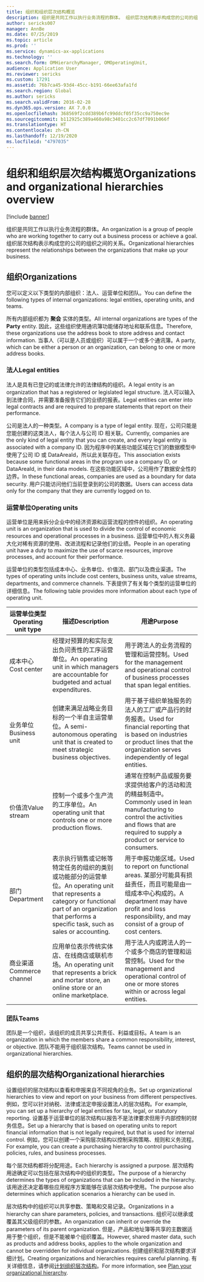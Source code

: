 ```yaml
---
title: 组织和组织层次结构概览
description: 组织是共同工作以执行业务流程的群体。 组织层次结构表示构成您的公司的组织之间的关系。
author: sericks007
manager: AnnBe
ms.date: 07/25/2019
ms.topic: article
ms.prod: ''
ms.service: dynamics-ax-applications
ms.technology: ''
ms.search.form: OMHierarchyManager, OMOperatingUnit,
audience: Application User
ms.reviewer: sericks
ms.custom: 17291
ms.assetid: 76b7ca45-93d4-45cc-b191-66ee63afa1fd
ms.search.region: Global
ms.author: sericks
ms.search.validFrom: 2016-02-28
ms.dyn365.ops.version: AX 7.0.0
ms.openlocfilehash: 368569f2cdd389b6fc99ddcf05f35cc9a750ec9e
ms.sourcegitcommit: b112925c389a460a98c3401cc2c67df7091b066f
ms.translationtype: HT
ms.contentlocale: zh-CN
ms.lasthandoff: 12/19/2020
ms.locfileid: "4797035"
---
```

# <a name="organizations-and-organizational-hierarchies-overview"></a><span data-ttu-id="a0081-104">组织和组织层次结构概览</span><span class="sxs-lookup"><span data-stu-id="a0081-104">Organizations and organizational hierarchies overview</span></span>

[!include [banner](../includes/banner.md)]

<span data-ttu-id="a0081-105">组织是共同工作以执行业务流程的群体。</span><span class="sxs-lookup"><span data-stu-id="a0081-105">An organization is a group of people who are working together to carry out a business process or achieve a goal.</span></span> <span data-ttu-id="a0081-106">组织层次结构表示构成您的公司的组织之间的关系。</span><span class="sxs-lookup"><span data-stu-id="a0081-106">Organizational hierarchies represent the relationships between the organizations that make up your business.</span></span>

## <a name="organizations"></a><span data-ttu-id="a0081-107">组织</span><span class="sxs-lookup"><span data-stu-id="a0081-107">Organizations</span></span>

<span data-ttu-id="a0081-108">您可以定义以下类型的内部组织：法人、运营单位和团队。</span><span class="sxs-lookup"><span data-stu-id="a0081-108">You can define the following types of internal organizations: legal entities, operating units, and teams.</span></span>

<span data-ttu-id="a0081-109">所有内部组织都为 **聚会** 实体的类型。</span><span class="sxs-lookup"><span data-stu-id="a0081-109">All internal organizations are types of the **Party** entity.</span></span> <span data-ttu-id="a0081-110">因此，这些组织使用通讯簿功能储存地址和联系信息。</span><span class="sxs-lookup"><span data-stu-id="a0081-110">Therefore, these organizations use the address book to store address and contact information.</span></span> <span data-ttu-id="a0081-111">当事人（可以是人员或组织）可以属于一个或多个通讯簿。</span><span class="sxs-lookup"><span data-stu-id="a0081-111">A party, which can be either a person or an organization, can belong to one or more address books.</span></span>

### <a name="legal-entities"></a><span data-ttu-id="a0081-112">法人</span><span class="sxs-lookup"><span data-stu-id="a0081-112">Legal entities</span></span>

<span data-ttu-id="a0081-113">法人是具有已登记的或法律允许的法律结构的组织。</span><span class="sxs-lookup"><span data-stu-id="a0081-113">A legal entity is an organization that has a registered or legislated legal structure.</span></span> <span data-ttu-id="a0081-114">法人可以输入到法律合同，并需要准备报告它们的业绩的报表。</span><span class="sxs-lookup"><span data-stu-id="a0081-114">Legal entities can enter into legal contracts and are required to prepare statements that report on their performance.</span></span>

<span data-ttu-id="a0081-115">公司是法人的一种类型。</span><span class="sxs-lookup"><span data-stu-id="a0081-115">A company is a type of legal entity.</span></span> <span data-ttu-id="a0081-116">现在，公司只能是您能创建的这类法人，每个法人与公司 ID 相关联。</span><span class="sxs-lookup"><span data-stu-id="a0081-116">Currently, companies are the only kind of legal entity that you can create, and every legal entity is associated with a company ID.</span></span> <span data-ttu-id="a0081-117">因为程序中的某些功能区域在它们的数据模型中使用了公司 ID 或 DataAreaId，所以此关联存在。</span><span class="sxs-lookup"><span data-stu-id="a0081-117">This association exists because some functional areas in the program use a company ID, or DataAreaId, in their data models.</span></span> <span data-ttu-id="a0081-118">在这些功能区域中，公司用作了数据安全性的边界。</span><span class="sxs-lookup"><span data-stu-id="a0081-118">In these functional areas, companies are used as a boundary for data security.</span></span> <span data-ttu-id="a0081-119">用户只能访问他们当前登录到的公司的数据。</span><span class="sxs-lookup"><span data-stu-id="a0081-119">Users can access data only for the company that they are currently logged on to.</span></span>

### <a name="operating-units"></a><span data-ttu-id="a0081-120">运营单位</span><span class="sxs-lookup"><span data-stu-id="a0081-120">Operating units</span></span>

<span data-ttu-id="a0081-121">运营单位是用来拆分企业中的经济资源和运营流程的控件的组织。</span><span class="sxs-lookup"><span data-stu-id="a0081-121">An operating unit is an organization that is used to divide the control of economic resources and operational processes in a business.</span></span> <span data-ttu-id="a0081-122">运营单位中的人有义务最大化对稀有资源的使用、改进流程和记录他们的业绩。</span><span class="sxs-lookup"><span data-stu-id="a0081-122">People in an operating unit have a duty to maximize the use of scarce resources, improve processes, and account for their performance.</span></span>

<span data-ttu-id="a0081-123">运营单位的类型包括成本中心、业务单位、价值流、部门以及商业渠道。</span><span class="sxs-lookup"><span data-stu-id="a0081-123">The types of operating units include cost centers, business units, value streams, departments, and commerce channels.</span></span> <span data-ttu-id="a0081-124">下表提供了有关每个类型的运营单位的详细信息。</span><span class="sxs-lookup"><span data-stu-id="a0081-124">The following table provides more information about each type of operating unit.</span></span>

| <span data-ttu-id="a0081-125">运营单位类型</span><span class="sxs-lookup"><span data-stu-id="a0081-125">Operating unit type</span></span> | <span data-ttu-id="a0081-126">描述</span><span class="sxs-lookup"><span data-stu-id="a0081-126">Description</span></span> | <span data-ttu-id="a0081-127">用途</span><span class="sxs-lookup"><span data-stu-id="a0081-127">Purpose</span></span> |
|---------------------|-------------|---------|
| <span data-ttu-id="a0081-128">成本中心</span><span class="sxs-lookup"><span data-stu-id="a0081-128">Cost center</span></span>         | <span data-ttu-id="a0081-129">经理对预算的和实际支出负问责性的工序运营单位。</span><span class="sxs-lookup"><span data-stu-id="a0081-129">An operating unit in which managers are accountable for budgeted and actual expenditures.</span></span> | <span data-ttu-id="a0081-130">用于跨法人的业务流程的管理和运营控制。</span><span class="sxs-lookup"><span data-stu-id="a0081-130">Used for the management and operational control of business processes that span legal entities.</span></span> |
| <span data-ttu-id="a0081-131">业务单位</span><span class="sxs-lookup"><span data-stu-id="a0081-131">Business unit</span></span>       | <span data-ttu-id="a0081-132">创建来满足战略业务目标的一个半自主运营单位。</span><span class="sxs-lookup"><span data-stu-id="a0081-132">A semi-autonomous operating unit that is created to meet strategic business objectives.</span></span> | <span data-ttu-id="a0081-133">用于基于组织单独服务的法人的工厂或产品行的财务报表。</span><span class="sxs-lookup"><span data-stu-id="a0081-133">Used for financial reporting that is based on industries or product lines that the organization serves independently of legal entities.</span></span> |
| <span data-ttu-id="a0081-134">价值流</span><span class="sxs-lookup"><span data-stu-id="a0081-134">Value stream</span></span>        | <span data-ttu-id="a0081-135">控制一个或多个生产流的工序单位。</span><span class="sxs-lookup"><span data-stu-id="a0081-135">An operating unit that controls one or more production flows.</span></span> | <span data-ttu-id="a0081-136">通常在控制产品或服务要求提供给客户的活动和流的精益制造中。</span><span class="sxs-lookup"><span data-stu-id="a0081-136">Commonly used in lean manufacturing to control the activities and flows that are required to supply a product or service to consumers.</span></span> |
| <span data-ttu-id="a0081-137">部门</span><span class="sxs-lookup"><span data-stu-id="a0081-137">Department</span></span>          | <span data-ttu-id="a0081-138">表示执行销售或记帐等特定任务的组织的类别或功能部分的运营单位。</span><span class="sxs-lookup"><span data-stu-id="a0081-138">An operating unit that represents a category or functional part of an organization that performs a specific task, such as sales or accounting.</span></span> | <span data-ttu-id="a0081-139">用于申报功能区域。</span><span class="sxs-lookup"><span data-stu-id="a0081-139">Used to report on functional areas.</span></span> <span data-ttu-id="a0081-140">某部分可能具有损益责任，而且可能是由一组成本中心构成的。</span><span class="sxs-lookup"><span data-stu-id="a0081-140">A department may have profit and loss responsibility, and may consist of a group of cost centers.</span></span> |
| <span data-ttu-id="a0081-141">商业渠道</span><span class="sxs-lookup"><span data-stu-id="a0081-141">Commerce channel</span></span>      | <span data-ttu-id="a0081-142">应用单位表示传统实体店、在线商店或联机市场。</span><span class="sxs-lookup"><span data-stu-id="a0081-142">An operating unit that represents a brick and mortar store, an online store or an online marketplace.</span></span> | <span data-ttu-id="a0081-143">用于法人内或跨法人的一个或多个商店的管理和运营控制。</span><span class="sxs-lookup"><span data-stu-id="a0081-143">Used for the management and operational control of one or more stores within or across legal entities.</span></span> |

### <a name="teams"></a><span data-ttu-id="a0081-144">团队</span><span class="sxs-lookup"><span data-stu-id="a0081-144">Teams</span></span>

<span data-ttu-id="a0081-145">团队是一个组织，该组织的成员共享公共责任、利益或目标。</span><span class="sxs-lookup"><span data-stu-id="a0081-145">A team is an organization in which the members share a common responsibility, interest, or objective.</span></span> <span data-ttu-id="a0081-146">团队不能用于组织层次结构。</span><span class="sxs-lookup"><span data-stu-id="a0081-146">Teams cannot be used in organizational hierarchies.</span></span>

## <a name="organizational-hierarchies"></a><span data-ttu-id="a0081-147">组织的层次结构</span><span class="sxs-lookup"><span data-stu-id="a0081-147">Organizational hierarchies</span></span>

<span data-ttu-id="a0081-148">设置组织的层次结构以查看和申报来自不同视角的业务。</span><span class="sxs-lookup"><span data-stu-id="a0081-148">Set up organizational hierarchies to view and report on your business from different perspectives.</span></span> <span data-ttu-id="a0081-149">例如，您可以针对纳税、法律或法定申报设置法人的层次结构。</span><span class="sxs-lookup"><span data-stu-id="a0081-149">For example, you can set up a hierarchy of legal entities for tax, legal, or statutory reporting.</span></span> <span data-ttu-id="a0081-150">设置基于运营单位的层次结构以报告不是法律要求但用于内部控制的财务信息。</span><span class="sxs-lookup"><span data-stu-id="a0081-150">Set up a hierarchy that is based on operating units to report financial information that is not legally required, but that is used for internal control.</span></span> <span data-ttu-id="a0081-151">例如，您可以创建一个采购层次结构以控制采购策略、规则和义务流程。</span><span class="sxs-lookup"><span data-stu-id="a0081-151">For example, you can create a purchasing hierarchy to control purchasing policies, rules, and business processes.</span></span>

<span data-ttu-id="a0081-152">每个层次结构都将分配用途。</span><span class="sxs-lookup"><span data-stu-id="a0081-152">Each hierarchy is assigned a purpose.</span></span> <span data-ttu-id="a0081-153">层次结构用途确定可以包括在层次结构中的组织的类型。</span><span class="sxs-lookup"><span data-stu-id="a0081-153">The purpose of a hierarchy determines the types of organizations that can be included in the hierarchy.</span></span> <span data-ttu-id="a0081-154">该用途还决定着哪些应用程序方案能够在该层次结构中使用。</span><span class="sxs-lookup"><span data-stu-id="a0081-154">The purpose also determines which application scenarios a hierarchy can be used in.</span></span>

<span data-ttu-id="a0081-155">层次结构中的组织可以共享参数、策略和交易记录。</span><span class="sxs-lookup"><span data-stu-id="a0081-155">Organizations in a hierarchy can share parameters, policies, and transactions.</span></span> <span data-ttu-id="a0081-156">组织可以继承或覆盖其父级组织的参数。</span><span class="sxs-lookup"><span data-stu-id="a0081-156">An organization can inherit or override the parameters of its parent organization.</span></span> <span data-ttu-id="a0081-157">但是，产品和地址簿等共享的主数据适用于整个组织，但是不能被单个组织覆盖。</span><span class="sxs-lookup"><span data-stu-id="a0081-157">However, shared master data, such as products and address books, applies to the whole organization and cannot be overridden for individual organizations.</span></span> <span data-ttu-id="a0081-158">创建组织和层次结构要求详细计划。</span><span class="sxs-lookup"><span data-stu-id="a0081-158">Creating organizations and hierarchies requires careful planning.</span></span> <span data-ttu-id="a0081-159">有关详细信息，请参阅[计划组织层次结构](plan-organizational-hierarchy.md)。</span><span class="sxs-lookup"><span data-stu-id="a0081-159">For more information, see [Plan your organizational hierarchy](plan-organizational-hierarchy.md).</span></span>
